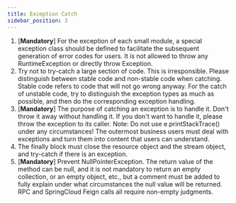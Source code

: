 ```yaml
---
title: Exception Catch
sidebar_position: 3
---
```


1. [**Mandatory**] For the exception of each small module, a special exception class should be defined to facilitate the subsequent generation of error codes for users. It is not allowed to throw any RuntimeException or directly throw Exception.
2. Try not to try-catch a large section of code. This is irresponsible. Please distinguish between stable code and non-stable code when catching. Stable code refers to code that will not go wrong anyway. For the catch of unstable code, try to distinguish the exception types as much as possible, and then do the corresponding exception handling.
3. [**Mandatory**] The purpose of catching an exception is to handle it. Don't throw it away without handling it. If you don't want to handle it, please throw the exception to its caller. Note: Do not use e.printStackTrace() under any circumstances! The outermost business users must deal with exceptions and turn them into content that users can understand.
4. The finally block must close the resource object and the stream object, and try-catch if there is an exception.
5. [**Mandatory**] Prevent NullPointerException. The return value of the method can be null, and it is not mandatory to return an empty collection, or an empty object, etc., but a comment must be added to fully explain under what circumstances the null value will be returned. RPC and SpringCloud Feign calls all require non-empty judgments.